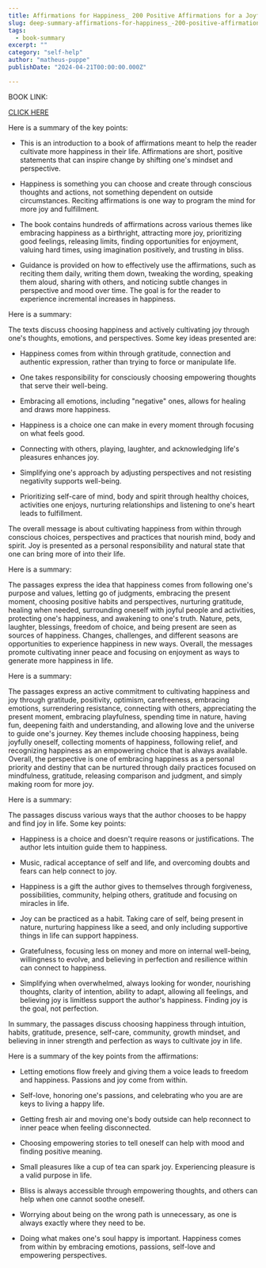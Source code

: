```yaml
---
title: Affirmations for Happiness_ 200 Positive Affirmations for a Joyful Mindset Every Day - Kelsey Aida Roualdes
slug: deep-summary-affirmations-for-happiness_-200-positive-affirmations-for-a-joyful-mindset-every-day-kelsey-aida-roualdes
tags: 
  - book-summary
excerpt: ""
category: "self-help"
author: "matheus-puppe"
publishDate: "2024-04-21T00:00:00.000Z"

---
```


BOOK LINK:

[CLICK HERE](https://www.amazon.com/gp/search?ie=UTF8&tag=matheuspupp0a-20&linkCode=ur2&linkId=4410b525877ab397377c2b5e60711c1a&camp=1789&creative=9325&index=books&keywords=affirmations-for-happiness_-200-positive-affirmations-for-a-joyful-mindset-every-day-kelsey-aida-roualdes)



 Here is a summary of the key points:

- This is an introduction to a book of affirmations meant to help the reader cultivate more happiness in their life. Affirmations are short, positive statements that can inspire change by shifting one's mindset and perspective. 

- Happiness is something you can choose and create through conscious thoughts and actions, not something dependent on outside circumstances. Reciting affirmations is one way to program the mind for more joy and fulfillment. 

- The book contains hundreds of affirmations across various themes like embracing happiness as a birthright, attracting more joy, prioritizing good feelings, releasing limits, finding opportunities for enjoyment, valuing hard times, using imagination positively, and trusting in bliss.

- Guidance is provided on how to effectively use the affirmations, such as reciting them daily, writing them down, tweaking the wording, speaking them aloud, sharing with others, and noticing subtle changes in perspective and mood over time. The goal is for the reader to experience incremental increases in happiness.

 Here is a summary:

The texts discuss choosing happiness and actively cultivating joy through one's thoughts, emotions, and perspectives. Some key ideas presented are:

- Happiness comes from within through gratitude, connection and authentic expression, rather than trying to force or manipulate life. 

- One takes responsibility for consciously choosing empowering thoughts that serve their well-being.

- Embracing all emotions, including "negative" ones, allows for healing and draws more happiness. 

- Happiness is a choice one can make in every moment through focusing on what feels good. 

- Connecting with others, playing, laughter, and acknowledging life's pleasures enhances joy. 

- Simplifying one's approach by adjusting perspectives and not resisting negativity supports well-being. 

- Prioritizing self-care of mind, body and spirit through healthy choices, activities one enjoys, nurturing relationships and listening to one's heart leads to fulfillment.

The overall message is about cultivating happiness from within through conscious choices, perspectives and practices that nourish mind, body and spirit. Joy is presented as a personal responsibility and natural state that one can bring more of into their life.

 Here is a summary:

The passages express the idea that happiness comes from following one's purpose and values, letting go of judgments, embracing the present moment, choosing positive habits and perspectives, nurturing gratitude, healing when needed, surrounding oneself with joyful people and activities, protecting one's happiness, and awakening to one's truth. Nature, pets, laughter, blessings, freedom of choice, and being present are seen as sources of happiness. Changes, challenges, and different seasons are opportunities to experience happiness in new ways. Overall, the messages promote cultivating inner peace and focusing on enjoyment as ways to generate more happiness in life.

 Here is a summary:

The passages express an active commitment to cultivating happiness and joy through gratitude, positivity, optimism, carefreeness, embracing emotions, surrendering resistance, connecting with others, appreciating the present moment, embracing playfulness, spending time in nature, having fun, deepening faith and understanding, and allowing love and the universe to guide one's journey. Key themes include choosing happiness, being joyfully oneself, collecting moments of happiness, following relief, and recognizing happiness as an empowering choice that is always available. Overall, the perspective is one of embracing happiness as a personal priority and destiny that can be nurtured through daily practices focused on mindfulness, gratitude, releasing comparison and judgment, and simply making room for more joy.

 Here is a summary:

The passages discuss various ways that the author chooses to be happy and find joy in life. Some key points:

- Happiness is a choice and doesn't require reasons or justifications. The author lets intuition guide them to happiness.

- Music, radical acceptance of self and life, and overcoming doubts and fears can help connect to joy. 

- Happiness is a gift the author gives to themselves through forgiveness, possibilities, community, helping others, gratitude and focusing on miracles in life. 

- Joy can be practiced as a habit. Taking care of self, being present in nature, nurturing happiness like a seed, and only including supportive things in life can support happiness. 

- Gratefulness, focusing less on money and more on internal well-being, willingness to evolve, and believing in perfection and resilience within can connect to happiness. 

- Simplifying when overwhelmed, always looking for wonder, nourishing thoughts, clarity of intention, ability to adapt, allowing all feelings, and believing joy is limitless support the author's happiness. Finding joy is the goal, not perfection.

In summary, the passages discuss choosing happiness through intuition, habits, gratitude, presence, self-care, community, growth mindset, and believing in inner strength and perfection as ways to cultivate joy in life.

 Here is a summary of the key points from the affirmations:

- Letting emotions flow freely and giving them a voice leads to freedom and happiness. Passions and joy come from within. 

- Self-love, honoring one's passions, and celebrating who you are are keys to living a happy life. 

- Getting fresh air and moving one's body outside can help reconnect to inner peace when feeling disconnected. 

- Choosing empowering stories to tell oneself can help with mood and finding positive meaning. 

- Small pleasures like a cup of tea can spark joy. Experiencing pleasure is a valid purpose in life. 

- Bliss is always accessible through empowering thoughts, and others can help when one cannot soothe oneself. 

- Worrying about being on the wrong path is unnecessary, as one is always exactly where they need to be. 

- Doing what makes one's soul happy is important. Happiness comes from within by embracing emotions, passions, self-love and empowering perspectives.